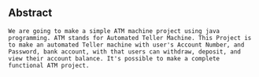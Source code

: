 ## Abstract 

    We are going to make a simple ATM machine project using java programming. ATM stands for Automated Teller Machine. This Project is to make an automated Teller machine with user's Account Number, and Password, bank account, with that users can withdraw, deposit, and view their account balance. It's possible to make a complete functional ATM project.